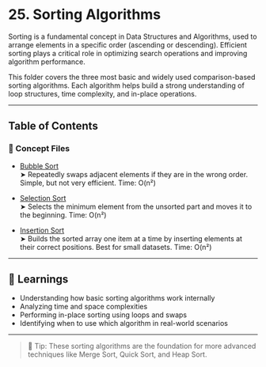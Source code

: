 # 25. Sorting Algorithms

Sorting is a fundamental concept in Data Structures and Algorithms, used to arrange elements in a specific order (ascending or descending). Efficient sorting plays a critical role in optimizing search operations and improving algorithm performance.

This folder covers the three most basic and widely used comparison-based sorting algorithms. Each algorithm helps build a strong understanding of loop structures, time complexity, and in-place operations.

---

## Table of Contents

### 📘 Concept Files

- [Bubble Sort](/25_Sorting_Algorithms/01.cpp)  
  ➤ Repeatedly swaps adjacent elements if they are in the wrong order. Simple, but not very efficient. Time: O(n²)

- [Selection Sort](/25_Sorting_Algorithms/02.cpp)  
  ➤ Selects the minimum element from the unsorted part and moves it to the beginning. Time: O(n²)

- [Insertion Sort](/25_Sorting_Algorithms/03.cpp)  
  ➤ Builds the sorted array one item at a time by inserting elements at their correct positions. Best for small datasets. Time: O(n²)

---

## 🧠 Learnings

- Understanding how basic sorting algorithms work internally  
- Analyzing time and space complexities  
- Performing in-place sorting using loops and swaps  
- Identifying when to use which algorithm in real-world scenarios

---

> 📌 Tip: These sorting algorithms are the foundation for more advanced techniques like Merge Sort, Quick Sort, and Heap Sort.
